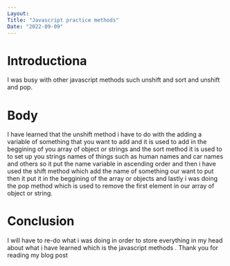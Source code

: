 ```yaml
---
Layout:
Title: "Javascript practice methods"
Date: "2022-09-09"
---
```


# Introductiona

I was busy with other javascript methods such unshift and sort and unshift and pop.

# Body 

I have learned that the unshift method i have to do with the adding a variable of something that you want to add and it is used to add in the beggining of you array of object or strings and the sort method it is used to to set up you strings names of things such as human names and car names and others so it put the name variable in ascending order and then i have used the shift method which add the name of something our want to put then it put it in the beggining of the array or objects and lastly i was doing the pop method which is used to remove the first element in our array of object or string.

# Conclusion 

I will have to re-do what i  was doing in order to store  everything in my head about what i have learned which is the javascript methods . Thank you for reading my blog post 